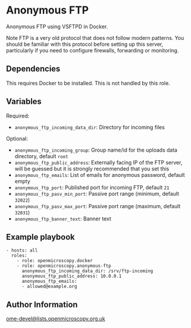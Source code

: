 Anonymous FTP
=============

Anonymous FTP using VSFTPD in Docker.

Note FTP is a very old protocol that does not follow modern patterns.
You should be familiar with this protocol before setting up this server, particularly if you need to configure firewalls, forwarding or monitoring.


Dependencies
------------

This requires Docker to be installed.
This is not handled by this role.


Variables
---------

Required:
- `anonymous_ftp_incoming_data_dir`: Directory for incoming files

Optional:
- `anonymous_ftp_incoming_group`: Group name/id for the uploads data directory, default `root`
- `anonymous_ftp_public_address`: Externally facing IP of the FTP server, will be guessed but it is strongly recommended that you set this
- `anonymous_ftp_emails`: List of emails for anonymous password, default empty
- `anonymous_ftp_port`: Published port for incoming FTP, default `21`
- `anonymous_ftp_pasv_min_port`: Passive port range (minimum, default `32022`)
- `anonymous_ftp_pasv_max_port`: Passive port range (maximum, default `32031`)
- `anonymous_ftp_banner_text`: Banner text


Example playbook
----------------
    - hosts: all
      roles:
        - role: openmicroscopy.docker
        - role: openmicroscopy.anonymous-ftp
          anonymous_ftp_incoming_data_dir: /srv/ftp-incoming
          anonymous_ftp_public_address: 10.0.0.1
          anonymous_ftp_emails:
          - allowed@example.org


Author Information
------------------

ome-devel@lists.openmicroscopy.org.uk

